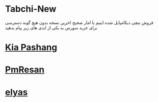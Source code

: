# Tabchi-New
فروش تبچی دیکامپایل شده ایتیم با امار صحیح اخرین نسخه بدون هیچ گونه دسترسی
برای خرید سورس به یکی از ایدی های زیر پیام بدهید

# [Kia Pashang](Https://T.Me/To_My_Amigos)
# [PmResan](Https://T.Me/To_My_Amigos_Bot)
# [elyas](Https://T.Me/elyastabrizi)
